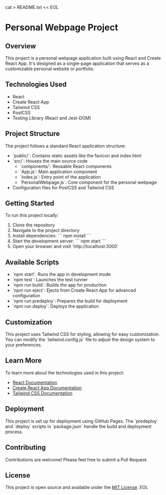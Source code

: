 cat > README.txt << EOL
# Personal Webpage Project

## Overview

This project is a personal webpage application built using React and Create React App. It's designed as a single-page application that serves as a customizable personal website or portfolio.

## Technologies Used

- React
- Create React App
- Tailwind CSS
- PostCSS
- Testing Library (React and Jest-DOM)

## Project Structure

The project follows a standard React application structure:

- \`public/\`: Contains static assets like the favicon and index.html
- \`src/\`: Houses the main source code
  - \`components/\`: Reusable React components
  - \`App.js\`: Main application component
  - \`index.js\`: Entry point of the application
  - \`PersonalWebpage.js\`: Core component for the personal webpage
- Configuration files for PostCSS and Tailwind CSS

## Getting Started

To run this project locally:

1. Clone the repository
2. Navigate to the project directory
3. Install dependencies:
   \`\`\`
   npm install
   \`\`\`
4. Start the development server:
   \`\`\`
   npm start
   \`\`\`
5. Open your browser and visit \`http://localhost:3000\`

## Available Scripts

- \`npm start\`: Runs the app in development mode
- \`npm test\`: Launches the test runner
- \`npm run build\`: Builds the app for production
- \`npm run eject\`: Ejects from Create React App for advanced configuration
- \`npm run predeploy\`: Prepares the build for deployment
- \`npm run deploy\`: Deploys the application

## Customization

This project uses Tailwind CSS for styling, allowing for easy customization. You can modify the \`tailwind.config.js\` file to adjust the design system to your preferences.

## Learn More

To learn more about the technologies used in this project:

- [React Documentation](https://reactjs.org/)
- [Create React App Documentation](https://create-react-app.dev/)
- [Tailwind CSS Documentation](https://tailwindcss.com/)

## Deployment

This project is set up for deployment using GitHub Pages. The \`predeploy\` and \`deploy\` scripts in \`package.json\` handle the build and deployment process.

## Contributing

Contributions are welcome! Please feel free to submit a Pull Request.

## License

This project is open source and available under the [MIT License](LICENSE).
EOL

